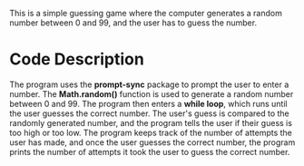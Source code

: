 This is a simple guessing game where the computer generates a random number between 0 and 99, and the user has to guess the number.
# Code Description
The program uses the **prompt-sync** package to prompt the user to enter a number. The **Math.random()** function is used to generate a random number between 0 and 99. The program then enters a **while loop**, which runs until the user guesses the correct number. The user's guess is compared to the randomly generated number, and the program tells the user if their guess is too high or too low. The program keeps track of the number of attempts the user has made, and once the user guesses the correct number, the program prints the number of attempts it took the user to guess the correct number.
